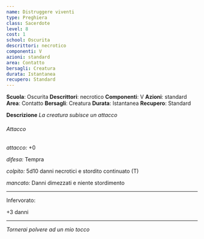 ```yaml
---
name: Distruggere viventi
type: Preghiera
class: Sacerdote
level: 8
cost: 1
school: Oscurita
descrittori: necrotico
componenti: V
azioni: standard
area: Contatto
bersagli: Creatura
durata: Istantanea
recupero: Standard
---
```

**Scuola**: Oscurita
**Descrittori**: necrotico
**Componenti**: V
**Azioni**: standard
**Area**: Contatto
**Bersagli**: Creatura
**Durata**: Istantanea
**Recupero**: Standard

**Descrizione**
*La creatura subisce un attacco*

###### Attacco

*attacco:* +0

*difesa:* Tempra

*colpito:* 5d10 danni necrotici e stordito continuato (T)

*mancato:* Danni dimezzati e niente stordimento

---

Infervorato:

+3 danni

---

*Tornerai polvere ad un mio tocco*